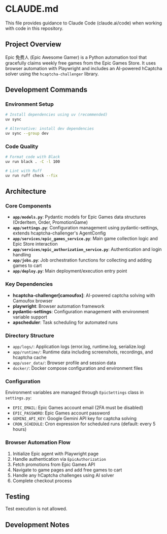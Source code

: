 # CLAUDE.md

This file provides guidance to Claude Code (claude.ai/code) when working with code in this repository.

## Project Overview

Epic 免费人 (Epic Awesome Gamer) is a Python automation tool that gracefully claims weekly free games from the Epic Games Store. It uses browser automation with Playwright and includes an AI-powered hCaptcha solver using the `hcaptcha-challenger` library.

## Development Commands

### Environment Setup
```bash
# Install dependencies using uv (recommended)
uv sync

# Alternative: install dev dependencies
uv sync --group dev
```

### Code Quality
```bash
# Format code with Black
uv run black . -C -l 100

# Lint with Ruff
uv run ruff check --fix
```

## Architecture

### Core Components

- **`app/models.py`**: Pydantic models for Epic Games data structures (OrderItem, Order, PromotionGame)
- **`app/settings.py`**: Configuration management using pydantic-settings, extends hcaptcha-challenger's AgentConfig
- **`app/services/epic_games_service.py`**: Main game collection logic and Epic Store interaction
- **`app/services/epic_authorization_service.py`**: Authentication and login handling
- **`app/jobs.py`**: Job orchestration functions for collecting and adding games to cart
- **`app/deploy.py`**: Main deployment/execution entry point

### Key Dependencies

- **hcaptcha-challenger[camoufox]**: AI-powered captcha solving with Camoufox browser
- **playwright**: Browser automation framework
- **pydantic-settings**: Configuration management with environment variable support
- **apscheduler**: Task scheduling for automated runs

### Directory Structure

- `app/logs/`: Application logs (error.log, runtime.log, serialize.log)
- `app/runtime/`: Runtime data including screenshots, recordings, and hcaptcha cache
- `app/user_data/`: Browser profile and session data
- `docker/`: Docker compose configuration and environment files

### Configuration

Environment variables are managed through `EpicSettings` class in `settings.py`:

- `EPIC_EMAIL`: Epic Games account email (2FA must be disabled)
- `EPIC_PASSWORD`: Epic Games account password
- `GEMINI_API_KEY`: Google Gemini API key for captcha solving
- `CRON_SCHEDULE`: Cron expression for scheduled runs (default: every 5 hours)

### Browser Automation Flow

1. Initialize Epic agent with Playwright page
2. Handle authentication via `EpicAuthorization`
3. Fetch promotions from Epic Games API
4. Navigate to game pages and add free games to cart
5. Handle any hCaptcha challenges using AI solver
6. Complete checkout process

## Testing

Test execution is not allowed.

## Development Notes
